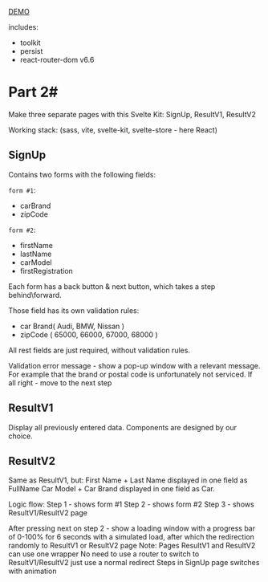 [DEMO](https://ernestofernandezua.github.io/react__test-scelty/)

includes:
  - toolkit
  - persist
  - react-router-dom v6.6
  
# Part 2#
Make three separate pages with this Svelte Kit:
SignUp, ResultV1, ResultV2

Working stack:
(sass, vite, svelte-kit, svelte-store - here React)

## SignUp 
Contains two forms with the following fields:

  `form #1`:
  - сarBrand
  - zipCode

  `form #2`:
  - firstName
  - lastName
  - carModel
  - firstRegistration

Each form has a  back button & next button, which takes a step behind\forward. 

Those field has its own validation rules:
- car Brand( Audi, BMW, Nissan )
- zipCode ( 65000, 66000, 67000, 68000 )

All rest fields are just required, without validation rules.

Validation error message - show a pop-up window with a relevant message. For example that the brand or postal code is unfortunately not serviced. 
If all right - move to the next step

## ResultV1
Display all previously entered data. Components are designed by our choice.

## ResultV2
Same as ResultV1, but: 
First Name + Last Name displayed in one field as FullName
Car Model + Car Brand displayed in one field as Car.

Logic flow:
  Step 1 - shows form #1
  Step 2 - shows form #2
  Step 3 - shows ResultV1/ResultV2 page

After pressing next on step 2 - show a loading window with a progress bar of 0-100% for 6 seconds with a simulated load, after which the redirection randomly to ResultV1 or ResultV2 page
Note: 
Pages ResultV1 and ResultV2 can use one wrapper
No need to use a router to switch to ResultV1/ResultV2 just use a normal redirect
Steps in SignUp page switches with animation
